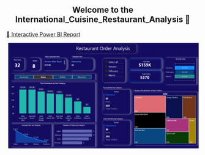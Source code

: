 <div align="center">
  
## Welcome to the International_Cuisine_Restaurant_Analysis 👋
</div>
<a href="https://app.powerbi.com/view?r=eyJrIjoiYWZhNzY1MmMtZDA4MS00NDgzLWFiZjUtOGUxZTNiNzA2OTIzIiwidCI6IjIwYzgwNGUyLWZhZjctNDYzMC05MDA3LWNmNzM1YzFlMjkwZiJ9" target="_blank">
   🚀 Interactive Power BI Report
</a>
</a>
<p>
  <img src="https://raw.githubusercontent.com/sandhuhardeep67/International-Cuisine-Restaurant-Analysis/main/images/image1.png">
</p>
